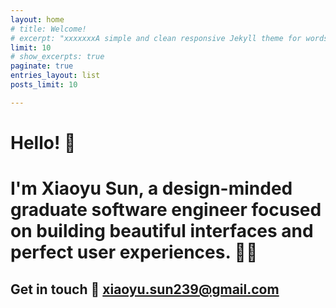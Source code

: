 ```yaml
---
layout: home
# title: Welcome!
# excerpt: "xxxxxxxA simple and clean responsive Jekyll theme for words and photos."
limit: 10
# show_excerpts: true
paginate: true
entries_layout: list
posts_limit: 10

---
```





# Hello!  :wave:
# I'm **Xiaoyu Sun**, a design-minded graduate software engineer focused on building beautiful interfaces and perfect user experiences. :woman_technologist:


## Get in touch :handshake: xiaoyu.sun239@gmail.com